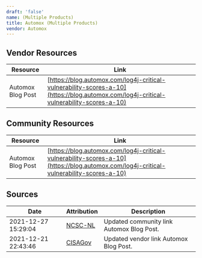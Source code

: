 ```yaml
---
draft: 'false'
name: (Multiple Products)
title: Automox (Multiple Products)
vendor: Automox
---
```


## Vendor Resources
| Resource | Link |
| --- | --- |
| Automox Blog Post | [https://blog.automox.com/log4j-critical-vulnerability-scores-a-10](https://blog.automox.com/log4j-critical-vulnerability-scores-a-10) |

## Community Resources
| Resource | Link |
| --- | --- |
| Automox Blog Post | [https://blog.automox.com/log4j-critical-vulnerability-scores-a-10](https://blog.automox.com/log4j-critical-vulnerability-scores-a-10) |


## Sources
| Date | Attribution | Description |
| --- | --- | --- |
| 2021-12-27 15:29:04 | [NCSC-NL](https://github.com/NCSC-NL/log4shell/blob/main/software/README.md) | Updated community link Automox Blog Post.  |
| 2021-12-21 22:43:46 | [CISAGov](https://raw.githubusercontent.com/cisagov/log4j-affected-db/develop/README.md) | Updated vendor link Automox Blog Post.  |
